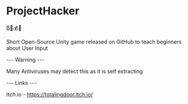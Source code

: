 # ProjectHacker

₿🤑💰💸

​Short Open-Source Unity game released on GitHub to teach beginners about User Input

--- Warning ---

​Many Antiviruses may detect this as it is self extracting

--- Links ---

​Itch.io - https://totalingdoor.itch.io/


